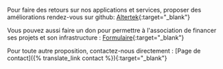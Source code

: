Pour faire des retours sur nos applications et services, proposer des améliorations rendez-vous sur github:
[Altertek](https://github.com/altertek){:target="_blank"}

Vous pouvez aussi faire un don pour permettre à l'association de financer ses projets et son infrastructure : [Formulaire](https://www.helloasso.com/associations/altertek/formulaires/1){:target="_blank"}

Pour toute autre proposition, contactez-nous directement : [Page de contact]({% translate_link contact %}){:target="_blank"}
